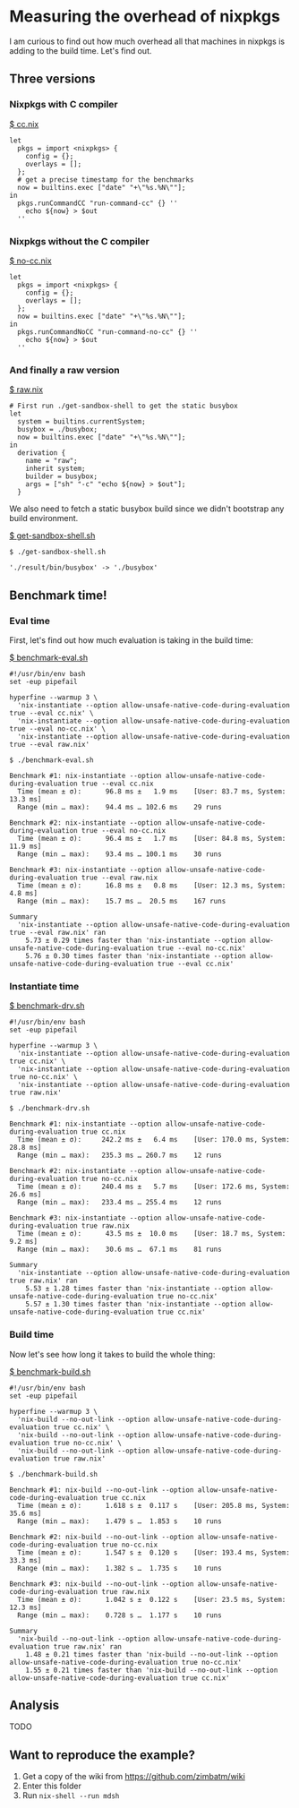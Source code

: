 # Measuring the overhead of nixpkgs

I am curious to find out how much overhead all that machines in nixpkgs is
adding to the build time. Let's find out.

## Three versions

### Nixpkgs with C compiler

[$ cc.nix](cc.nix)
```
let
  pkgs = import <nixpkgs> {
    config = {};
    overlays = [];
  };
  # get a precise timestamp for the benchmarks
  now = builtins.exec ["date" "+\"%s.%N\""];
in
  pkgs.runCommandCC "run-command-cc" {} ''
    echo ${now} > $out
  ''
```
### Nixpkgs without the C compiler

[$ no-cc.nix](no-cc.nix)
```
let
  pkgs = import <nixpkgs> {
    config = {};
    overlays = [];
  };
  now = builtins.exec ["date" "+\"%s.%N\""];
in
  pkgs.runCommandNoCC "run-command-no-cc" {} ''
    echo ${now} > $out
  ''
```
### And finally a raw version

[$ raw.nix](raw.nix)
```
# First run ./get-sandbox-shell to get the static busybox
let
  system = builtins.currentSystem;
  busybox = ./busybox;
  now = builtins.exec ["date" "+\"%s.%N\""];
in
  derivation {
    name = "raw";
    inherit system;
    builder = busybox;
    args = ["sh" "-c" "echo ${now} > $out"];
  }
```
We also need to fetch a static busybox build since we didn't bootstrap any
build environment.

[$ get-sandbox-shell.sh]()

`$ ./get-sandbox-shell.sh`
```
'./result/bin/busybox' -> './busybox'
```
## Benchmark time!

### Eval time

First, let's find out how much evaluation is taking in the build time:

[$ benchmark-eval.sh](benchmark-eval.sh)
```
#!/usr/bin/env bash
set -eup pipefail

hyperfine --warmup 3 \
  'nix-instantiate --option allow-unsafe-native-code-during-evaluation true --eval cc.nix' \
  'nix-instantiate --option allow-unsafe-native-code-during-evaluation true --eval no-cc.nix' \
  'nix-instantiate --option allow-unsafe-native-code-during-evaluation true --eval raw.nix'
```
`$ ./benchmark-eval.sh`
```
Benchmark #1: nix-instantiate --option allow-unsafe-native-code-during-evaluation true --eval cc.nix
  Time (mean ± σ):      96.8 ms ±   1.9 ms    [User: 83.7 ms, System: 13.3 ms]
  Range (min … max):    94.4 ms … 102.6 ms    29 runs
 
Benchmark #2: nix-instantiate --option allow-unsafe-native-code-during-evaluation true --eval no-cc.nix
  Time (mean ± σ):      96.4 ms ±   1.7 ms    [User: 84.8 ms, System: 11.9 ms]
  Range (min … max):    93.4 ms … 100.1 ms    30 runs
 
Benchmark #3: nix-instantiate --option allow-unsafe-native-code-during-evaluation true --eval raw.nix
  Time (mean ± σ):      16.8 ms ±   0.8 ms    [User: 12.3 ms, System: 4.8 ms]
  Range (min … max):    15.7 ms …  20.5 ms    167 runs
 
Summary
  'nix-instantiate --option allow-unsafe-native-code-during-evaluation true --eval raw.nix' ran
    5.73 ± 0.29 times faster than 'nix-instantiate --option allow-unsafe-native-code-during-evaluation true --eval no-cc.nix'
    5.76 ± 0.30 times faster than 'nix-instantiate --option allow-unsafe-native-code-during-evaluation true --eval cc.nix'
```
### Instantiate time

[$ benchmark-drv.sh](benchmark-drv.sh)
```
#!/usr/bin/env bash
set -eup pipefail

hyperfine --warmup 3 \
  'nix-instantiate --option allow-unsafe-native-code-during-evaluation true cc.nix' \
  'nix-instantiate --option allow-unsafe-native-code-during-evaluation true no-cc.nix' \
  'nix-instantiate --option allow-unsafe-native-code-during-evaluation true raw.nix'
```
`$ ./benchmark-drv.sh`
```
Benchmark #1: nix-instantiate --option allow-unsafe-native-code-during-evaluation true cc.nix
  Time (mean ± σ):     242.2 ms ±   6.4 ms    [User: 170.0 ms, System: 28.8 ms]
  Range (min … max):   235.3 ms … 260.7 ms    12 runs
 
Benchmark #2: nix-instantiate --option allow-unsafe-native-code-during-evaluation true no-cc.nix
  Time (mean ± σ):     240.4 ms ±   5.7 ms    [User: 172.6 ms, System: 26.6 ms]
  Range (min … max):   233.4 ms … 255.4 ms    12 runs
 
Benchmark #3: nix-instantiate --option allow-unsafe-native-code-during-evaluation true raw.nix
  Time (mean ± σ):      43.5 ms ±  10.0 ms    [User: 18.7 ms, System: 9.2 ms]
  Range (min … max):    30.6 ms …  67.1 ms    81 runs
 
Summary
  'nix-instantiate --option allow-unsafe-native-code-during-evaluation true raw.nix' ran
    5.53 ± 1.28 times faster than 'nix-instantiate --option allow-unsafe-native-code-during-evaluation true no-cc.nix'
    5.57 ± 1.30 times faster than 'nix-instantiate --option allow-unsafe-native-code-during-evaluation true cc.nix'
```
### Build time

Now let's see how long it takes to build the whole thing:

[$ benchmark-build.sh](benchmark-build.sh)
```
#!/usr/bin/env bash
set -eup pipefail

hyperfine --warmup 3 \
  'nix-build --no-out-link --option allow-unsafe-native-code-during-evaluation true cc.nix' \
  'nix-build --no-out-link --option allow-unsafe-native-code-during-evaluation true no-cc.nix' \
  'nix-build --no-out-link --option allow-unsafe-native-code-during-evaluation true raw.nix'
```
`$ ./benchmark-build.sh`
```
Benchmark #1: nix-build --no-out-link --option allow-unsafe-native-code-during-evaluation true cc.nix
  Time (mean ± σ):      1.618 s ±  0.117 s    [User: 205.8 ms, System: 35.6 ms]
  Range (min … max):    1.479 s …  1.853 s    10 runs
 
Benchmark #2: nix-build --no-out-link --option allow-unsafe-native-code-during-evaluation true no-cc.nix
  Time (mean ± σ):      1.547 s ±  0.120 s    [User: 193.4 ms, System: 33.3 ms]
  Range (min … max):    1.382 s …  1.735 s    10 runs
 
Benchmark #3: nix-build --no-out-link --option allow-unsafe-native-code-during-evaluation true raw.nix
  Time (mean ± σ):      1.042 s ±  0.122 s    [User: 23.5 ms, System: 12.3 ms]
  Range (min … max):    0.728 s …  1.177 s    10 runs
 
Summary
  'nix-build --no-out-link --option allow-unsafe-native-code-during-evaluation true raw.nix' ran
    1.48 ± 0.21 times faster than 'nix-build --no-out-link --option allow-unsafe-native-code-during-evaluation true no-cc.nix'
    1.55 ± 0.21 times faster than 'nix-build --no-out-link --option allow-unsafe-native-code-during-evaluation true cc.nix'
```
## Analysis

TODO

## Want to reproduce the example?

1. Get a copy of the wiki from https://github.com/zimbatm/wiki
2. Enter this folder
3. Run `nix-shell --run mdsh`
